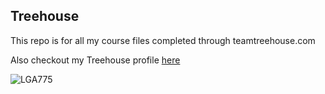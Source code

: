 ## Treehouse

This repo is for all my course files completed through teamtreehouse.com

Also checkout my Treehouse profile [here](https://teamtreehouse.com/kevindreyer)

![LGA775](https://user-images.githubusercontent.com/7528430/58584503-437c9500-820b-11e9-806e-8b57a4c13684.PNG)
